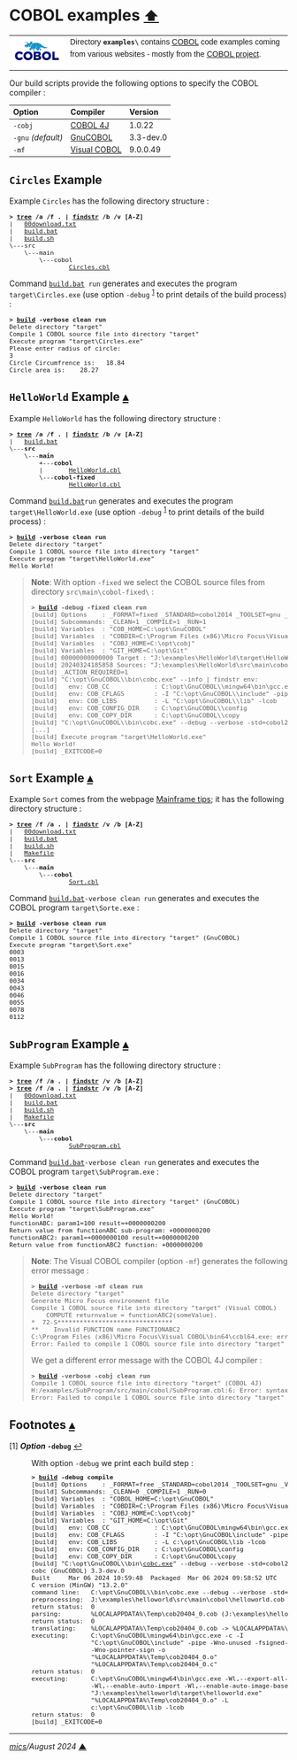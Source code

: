 # <span id="top">COBOL examples</span> <span style="font-size:90%;">[⬆](../README.md#top)</span>

<table style="font-family:Helvetica,Arial;line-height:1.6;">
  <tr>
  <td style="border:0;padding:0 10px 0 0;min-width:100px;"><a href="https://www.mainframestechhelp.com/tutorials/cobol/introduction.htm" rel="external"><img style="border:0;" src="../docs/images/cobol.png" width="100" alt="COBOL project"/></a></td>
  <td style="border:0;padding:0;vertical-align:text-top;">Directory <strong><code>examples\</code></strong> contains <a href="https://www.mainframestechhelp.com/tutorials/cobol/introduction.htm" alt="COBOL">COBOL</a> code examples coming from various websites - mostly from the <a href="https://www.mainframestechhelp.com/tutorials/cobol/introduction.htm" rel="external">COBOL project</a>.</td>
  </tr>
</table>

Our build scripts provide the following options to specify the COBOL compiler :

| Option  | Compiler    | Version |
|:--------|:------------|:--------|
| `-cobj` | [COBOL 4J](../COBOL_4J.md) | 1.0.22 |
| `-gnu` *(default)*  | [GnuCOBOL](../GNUCOBOL.md) | 3.3-dev.0 |
| `-mf`   | [Visual COBOL](../VISUAL_COBOL.md) | 9.0.0.49 |

## <span id="circles">`Circles` Example</span>

Example `Circles` has the following directory structure :

<pre style="font-size:80%;">
<b>&gt; <a href="https://learn.microsoft.com/en-us/windows-server/administration/windows-commands/tree" rel="external">tree</a> /a /f . | <a href="https://learn.microsoft.com/en-us/windows-server/administration/windows-commands/findstr" rel="external">findstr</a> /b /v [A-Z]</b>
|   <a href="./Circles/00download.txt">00download.txt</a>
|   <a href="./Circles/build.bat">build.bat</a>
|   <a href="./Circles/build.sh">build.sh</a>
\---src
    \---main
        \---cobol
                <a href="./Circles/src/main/cobol/CIRCLES.cbl">Circles.cbl</a>
</pre>

Command [`build.bat`](./Circles/build.bat)` run` generates and executes the program `target\Circles.exe` (use option `-debug` <sup id="anchor_01">[1](#footnote_01)</sup> to print details of the build process) :

<pre style="font-size:80%;">
<b>&gt; <a href="./Circles/build.bat">build</a> -verbose clean run</b>
Delete directory "target"
Compile 1 COBOL source file into directory "target"
Execute program "target\Circles.exe"
Please enter radius of circle:
3
Circle Circumfrence is:   18.84
Circle area is:    28.27
</pre>

<!--=======================================================================-->

## <span id="helloworld">`HelloWorld` Example</span> [**&#x25B4;**](#top)

Example `HelloWorld` has the following directory structure :

<pre style="font-size:80%;">
<b>&gt; <a href="https://learn.microsoft.com/en-us/windows-server/administration/windows-commands/tree" rel="external">tree</a> /a /f . | <a href="https://learn.microsoft.com/en-us/windows-server/administration/windows-commands/findstr" rel="external">findstr</a> /b /v [A-Z]</b>
|   <a href="./HelloWorld/build.bat">build.bat</a>
\---<b>src</b>
    \---<b>main</b>
        +---<b>cobol</b>
        |       <a href="./HelloWorld/src/main/cobol/HelloWorld.cbl">HelloWorld.cbl</a>
        \---<b>cobol-fixed</b>
                <a href="./HelloWorld/src/main/cobol/HelloWorld.cbl">HelloWorld.cbl</a>
</pre>

<!--
[cobc.exe][cobc_cmd]
-->

Command [`build.bat`](./HelloWorld/build.bat)`run` generates and executes the program `target\HelloWorld.exe` (use option `-debug` <sup id="anchor_01">[1](#footnote_01)</sup> to print details of the build process) :

<pre style="font-size:80%;">
<b>&gt; <a href="./HelloWorld/build.bat">build</a> -verbose clean run</b>
Delete directory "target"
Compile 1 COBOL source file into directory "target"
Execute program "target\HelloWorld.exe"
Hello World!
</pre>

> **Note**: With option `-fixed` we select the COBOL source files from directory `src\main\cobol-fixed\` :
> <pre style="font-size:80%;">
> <b>&gt; <a href="">build</a> -debug -fixed clean run</b>
> [build] Options    : _FORMAT=fixed _STANDARD=cobol2014 _TOOLSET=gnu _VERBOSE=0
> [build] Subcommands: _CLEAN=1 _COMPILE=1 _RUN=1
> [build] Variables  : "COB_HOME=C:\opt\GnuCOBOL"
> [build] Variables  : "COBDIR=C:\Program Files (x86)\Micro Focus\Visual COBOL"
> [build] Variables  : "COBJ_HOME=C:\opt\cobj"
> [build] Variables  : "GIT_HOME=C:\opt\Git"
> [build] 00000000000000 Target : "J:\examples\HelloWorld\target\HelloWorld.exe"
> [build] 20240324185858 Sources: "J:\examples\HelloWorld\src\main\cobol-fixed\*.cbl"
> [build] _ACTION_REQUIRED=1
> [build] "C:\opt\GnuCOBOL\\bin\cobc.exe" --info | findstr env:
> [build]   env: COB_CC            : C:\opt\GnuCOBOL\\mingw64\bin\gcc.exe
> [build]   env: COB_CFLAGS        : -I "C:\opt\GnuCOBOL\\include" -pipe
> [build]   env: COB_LIBS          : -L "C:\opt\GnuCOBOL\\lib" -lcob
> [build]   env: COB_CONFIG_DIR    : C:\opt\GnuCOBOL\\config
> [build]   env: COB_COPY_DIR      : C:\opt\GnuCOBOL\\copy
> [build] "C:\opt\GnuCOBOL\\bin\cobc.exe" --debug --verbose -std=cobol2014 -x -o "J:\examples\HelloWorld\target\HelloWorld.exe"  "J:\examples\HelloWorld\src\main\cobol-fixed\HelloWorld.cbl"
> [...]
> [build] Execute program "target\HelloWorld.exe"
> Hello World!
> [build] _EXITCODE=0
> </pre>

<!--=======================================================================-->

## <span id="sort">`Sort` Example</span> [**&#x25B4;**](#top)

Example `Sort` comes from the webpage [Mainframe tips](https://mainframe-tips-and-tricks.blogspot.com/2021/08/sort-table-or-array-using-cobol-sort.html); it has the following directory structure :

<pre style="font-size:80%;">
<b>&gt; <a href="https://learn.microsoft.com/en-us/windows-server/administration/windows-commands/tree" rel="external">tree</a> /f /a . | <a href="https://learn.microsoft.com/en-us/windows-server/administration/windows-commands/findstr" rel="external">findstr</a> /v /b [A-Z]</b>
|   <a href="./Sort/00download.txt">00download.txt</a>
|   <a href="./Sort/build.bat">build.bat</a>
|   <a href="./Sort/build.sh">build.sh</a>
|   <a href="./Sort/Makefile">Makefile</a>
\---<b>src</b>
    \---<b>main</b>
        \---<b>cobol</b>
                <a href="./Sort/src/main/cobol/Sort.cbl">Sort.cbl</a>
</pre>

Command [`build.bat`](./Sort/build.bat)`-verbose clean run` generates and executes the COBOL program `target\Sorte.exe` :

<pre style="font-size:80%;">
<b>&gt; <a href="./Sort/build.bat">build</a> -verbose clean run</b>
Delete directory "target"
Compile 1 COBOL source file into directory "target" (GnuCOBOL)
Execute program "target\Sort.exe"
0003
0013
0015
0016
0034
0043
0046
0055
0078
0112
</pre>

<!--=======================================================================-->

## <span id="subprogram">`SubProgram` Example</span> [**&#x25B4;**](#top)

Example `SubProgram` has the following directory structure :

<pre style="font-size:80%;">
<b>&gt; <a href="https://learn.microsoft.com/en-us/windows-server/administration/windows-commands/tree" rel="external">tree</a> /f /a . | <a href="https://learn.microsoft.com/en-us/windows-server/administration/windows-commands/findstr" rel="external">findstr</a> /v /b [A-Z]</b>
<b>&gt; <a href="https://learn.microsoft.com/en-us/windows-server/administration/windows-commands/tree" rel="external">tree</a> /f /a . | <a href="https://learn.microsoft.com/en-us/windows-server/administration/windows-commands/findstr" rel="external">findstr</a> /v /b [A-Z]</b>
|   <a href="./SubProgram/00download.txt">00download.txt</a>
|   <a href="./SubProgram/build.bat">build.bat</a>
|   <a href="./SubProgram/build.sh">build.sh</a>
|   <a href="./SubProgram/Makefile">Makefile</a>
\---<b>src</b>
    \---<b>main</b>
        \---<b>cobol</b>
                <a href="./SubProgram/src/main/cobol/SubProgram.cbl">SubProgram.cbl</a>
</pre>

Command [`build.bat`](./SubProgram/build.bat)`-verbose clean run` generates and executes the COBOL program `target\SubProgram.exe` :

<pre style="font-size:80%;">
<b>&gt; <a href="./SubProgram/build.bat">build</a> -verbose clean run</b>
Delete directory "target"
Compile 1 COBOL source file into directory "target" (GnuCOBOL)
Execute program "target\SubProgram.exe"
Hello World!
functionABC: param1=100 result=+0000000200
Return value from functionABC sub-program: +0000000200
functionABC2: param1=+0000000100 result=+0000000200
Return value from functionABC2 function: +0000000200
</pre>

> **Note**: The Visual COBOL compiler (option `-mf`) generates the following error message :
> <pre style="font-size:80%;">
> <b>&gt; <a href="./SubProgram/build.bat">build</a> -verbose -mf clean run</b>
> Delete directory "target"
> Generate Micro Focus environment file
> Compile 1 COBOL source file into directory "target" (Visual COBOL)
>     COMPUTE returnvalue = functionABC2(someValue).
> *  72-S*******************************                                       **
> **    Invalid FUNCTION name FUNCTIONABC2
> C:\Program Files (x86)\Micro Focus\Visual COBOL\bin64\ccbl64.exe: error(s) in compilation: J:\examples\SubProgram\src\main\cobol\SubProgram.cbl
> Error: Failed to compile 1 COBOL source file into directory "target" (Visual COBOL)
> </pre>
> We get a different error message with the COBOL 4J compiler :
> <pre style="font-size:80%;">
> <b>&gt; <a href="./SubProgram/build.bat">build</a> -verbose -cobj clean run</b>
> Compile 1 COBOL source file into directory "target" (COBOL 4J)
> H:/examples/SubProgram/src/main/cobol/SubProgram.cbl:6: Error: syntax error
> Error: Failed to compile 1 COBOL source file into directory "target" (COBOL 4J)
> </pre>

<!--=======================================================================-->

## <span id="footnotes">Footnotes</span> [**&#x25B4;**](#top)

<span id="footnote_01">[1]</span> ***Option* `-debug`** [↩](#anchor_01)

<dl><dd>
With option <code>-debug</code> we print each build step :

<pre style="font-size:80%;">
<b>&gt; <a href="./helloworld/build.bat">build</a> -debug compile</b>
[build] Options    : _FORMAT=free _STANDARD=cobol2014 _TOOLSET=gnu _VERBOSE=0
[build] Subcommands: _CLEAN=0 _COMPILE=1 _RUN=0
[build] Variables  : "COBOL_HOME=C:\opt\GnuCOBOL"
[build] Variables  : "COBDIR=C:\Program Files (x86)\Micro Focus\Visual COBOL"
[build] Variables  : "COBJ_HOME=C:\opt\cobj"
[build] Variables  : "GIT_HOME=C:\opt\Git"
[build]   env: COB_CC            : C:\opt\GnuCOBOL\mingw64\bin\gcc.exe
[build]   env: COB_CFLAGS        : -I "C:\opt\GnuCOBOL\include" -pipe
[build]   env: COB_LIBS          : -L c:\opt\GnuCOBOL\lib -lcob
[build]   env: COB_CONFIG_DIR    : C:\opt\GnuCOBOL\config
[build]   env: COB_COPY_DIR      : C:\opt\GnuCOBOL\copy
[build] "C:\opt\GnuCOBOL\\bin\<a href="https://gnucobol.sourceforge.io/doc/gnucobol.html" rel="external">cobc.exe</a>" --debug --verbose -std=cobol2014 --free -x -o "J:\examples\helloworld\target\helloworld.exe"  "J:\examples\helloworld\src\main\cobol\helloworld.cob"
cobc (GnuCOBOL) 3.3-dev.0
Built     Mar 06 2024 10:59:48  Packaged  Mar 06 2024 09:58:52 UTC
C version (MinGW) "13.2.0"
command line:   C:\opt\GnuCOBOL\\bin\cobc.exe --debug --verbose -std=cobol2014 --free -x -o J:\examples\helloworld\target\helloworld.exe J:\examples\helloworld\src\main\cobol\helloworld.cob
preprocessing:  J:\examples\helloworld\src\main\cobol\helloworld.cob -> %LOCALAPPDATA%\Temp\cob20404_0.cob
return status:  0
parsing:        %LOCALAPPDATA%\Temp\cob20404_0.cob (J:\examples\helloworld\src\main\cobol\helloworld.cob)
return status:  0
translating:    %LOCALAPPDATA%\Temp\cob20404_0.cob -> %LOCALAPPDATA%\Temp\cob20404_0.c (J:\examples\helloworld\src\main\cobol\helloworld.cob)
executing:      C:\opt\GnuCOBOL\mingw64\bin\gcc.exe -c -I
                "C:\opt\GnuCOBOL\include" -pipe -Wno-unused -fsigned-char
                -Wno-pointer-sign -o
                "%LOCALAPPDATA%\Temp\cob20404_0.o"
                "%LOCALAPPDATA%\Temp\cob20404_0.c"
return status:  0
executing:      C:\opt\GnuCOBOL\mingw64\bin\gcc.exe -Wl,--export-all-symbols
                -Wl,--enable-auto-import -Wl,--enable-auto-image-base -o
                "J:\examples\helloworld\target\helloworld.exe"
                "%LOCALAPPDATA%\Temp\cob20404_0.o" -L
                c:\opt\GnuCOBOL\lib -lcob
return status:  0
[build] _EXITCODE=0
</pre>
</dd></dl>

***

*[mics](https://lampwww.epfl.ch/~michelou/)/August 2024* [**&#9650;**](#top)
<span id="bottom">&nbsp;</span>

<!-- link refs -->

[cobc_cmd]: https://gnucobol.sourceforge.io/doc/gnucobol.html
